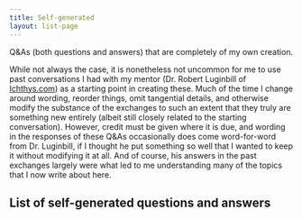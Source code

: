 ```yaml
---
title: Self-generated
layout: list-page
---
```


Q&As (both questions and answers) that are completely of my own creation.

While not always the case, it is nonetheless not uncommon for me to use past conversations I had with my mentor (Dr. Robert Luginbill of [Ichthys.com](https://ichthys.com/)) as a starting point in creating these. Much of the time I change around wording, reorder things, omit tangential details, and otherwise modify the substance of the exchanges to such an extent that they truly are something new entirely (albeit still closely related to the starting conversation). However, credit must be given where it is due, and wording in the responses of these Q&As occasionally does come word-for-word from Dr. Luginbill, if I thought he put something so well that I wanted to keep it without modifying it at all. And of course, his answers in the past exchanges largely were what led to me understanding many of the topics that I now write about here.

<!-- I have his permission for this procedure -->

## List of self-generated questions and answers
